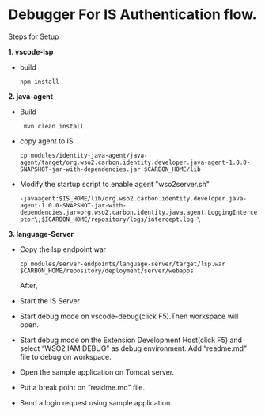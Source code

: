                    
# **Debugger For IS Authentication flow.**

Steps for Setup


**1.  vscode-lsp**
* build

    `npm install`

**2. java-agent**
* Build

   ` mvn clean install`
* copy agent to IS

    `cp modules/identity-java-agent/java-agent/target/org.wso2.carbon.identity.developer.java-agent-1.0.0-SNAPSHOT-jar-with-dependencies.jar $CARBON_HOME/lib`
     
* Modify the startup script to enable agent "wso2server.sh"

    `-javaagent:$IS_HOME/lib/org.wso2.carbon.identity.developer.java-agent-1.0.0-SNAPSHOT-jar-with-dependencies.jar=org.wso2.carbon.identity.java.agent.LoggingInterceptor\;$ICARBON_HOME/repository/logs/intercept.log \`

**3. language-Server**
* Copy the lsp endpoint war

     `cp modules/server-endpoints/language-server/target/lsp.war $CARBON_HOME/repository/deployment/server/webapps`
    
    After,
* Start the IS Server

* Start debug mode on vscode-debug(click F5).Then workspace will open.

* Start debug mode on the Extension Development Host(click F5) and select “WSO2 IAM DEBUG” as debug environment. Add “readme.md” file to debug on workspace.

* Open the sample application on Tomcat server.

* Put a break point on “readme.md” file.

* Send a login request using sample application.





